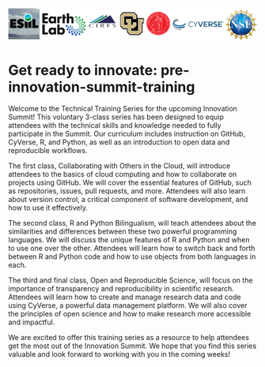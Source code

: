 ![header](docs/assets/pre-summit-training-header.png)

# Get ready to innovate: pre-innovation-summit-training
Welcome to the Technical Training Series for the upcoming Innovation Summit! This voluntary 3-class series has been designed to equip attendees with the technical skills and knowledge needed to fully participate in the Summit. Our curriculum includes instruction on GitHub, CyVerse, R, and Python, as well as an introduction to open data and reproducible workflows.

The first class, Collaborating with Others in the Cloud, will introduce attendees to the basics of cloud computing and how to collaborate on projects using GitHub. We will cover the essential features of GitHub, such as repositories, issues, pull requests, and more. Attendees will also learn about version control, a critical component of software development, and how to use it effectively.

The second class, R and Python Bilingualism, will teach attendees about the similarities and differences between these two powerful programming languages. We will discuss the unique features of R and Python and when to use one over the other. Attendees will learn how to switch back and forth between R and Python code and how to use objects from both languages in each.

The third and final class, Open and Reproducible Science, will focus on the importance of transparency and reproducibility in scientific research. Attendees will learn how to create and manage research data and code using CyVerse, a powerful data management platform. We will also cover the principles of open science and how to make research more accessible and impactful.

We are excited to offer this training series as a resource to help attendees get the most out of the Innovation Summit. We hope that you find this series valuable and look forward to working with you in the coming weeks!